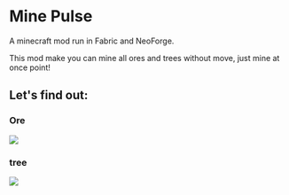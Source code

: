 # Mine Pulse
A minecraft mod run in Fabric and NeoForge.

This mod make you can mine all ores and trees without move, just mine at once point!

## Let's find out:
### Ore

![](/img/Ore.gif)

### tree

![](/img/Tree.gif)